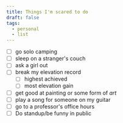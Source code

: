 ```yaml
---
title: Things I'm scared to do
draft: false
tags:
  - personal
  - list
---
```

* [ ] go solo camping
* [ ] sleep on a stranger's couch
* [ ] ask a girl out
* [ ] break my elevation record
	* [ ] highest achieved
	* [ ] most elevation gain
* [ ] get good at painting or some form of *art*
* [ ] play a song for someone on my guitar
* [ ] go to a professor's office hours
* [ ] Do standup/be funny in public